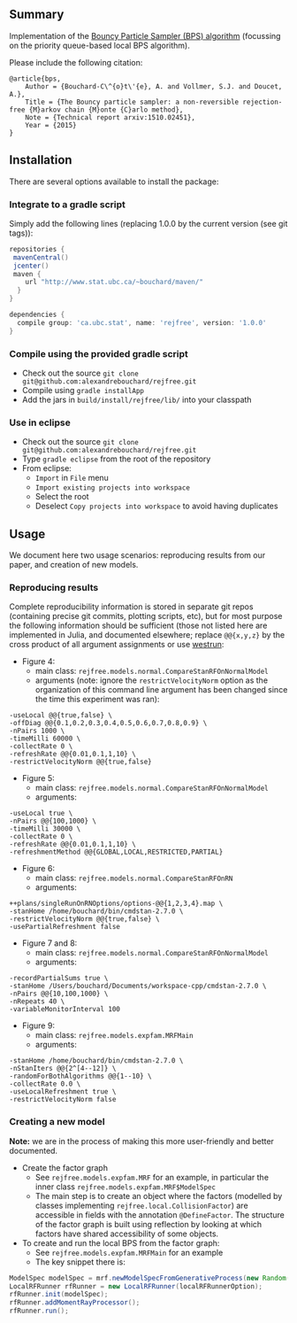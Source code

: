 Summary 
-------

Implementation of the [Bouncy Particle Sampler (BPS) algorithm](https://arxiv.org/pdf/1510.02451v3.pdf) (focussing on the priority queue-based local BPS algorithm). 

Please include the following citation:

```
@article{bps,
	Author = {Bouchard-C\^{o}t\'{e}, A. and Vollmer, S.J. and Doucet, A.},
	Title = {The Bouncy particle sampler: a non-reversible rejection-free {M}arkov chain {M}onte {C}arlo method},
	Note = {Technical report arxiv:1510.02451},
	Year = {2015}
}
```


Installation
------------

There are several options available to install the package:

### Integrate to a gradle script

Simply add the following lines (replacing 1.0.0 by the current version (see git tags)):

```groovy
repositories {
 mavenCentral()
 jcenter()
 maven {
    url "http://www.stat.ubc.ca/~bouchard/maven/"
  }
}

dependencies {
  compile group: 'ca.ubc.stat', name: 'rejfree', version: '1.0.0'
}
```

### Compile using the provided gradle script

- Check out the source ``git clone git@github.com:alexandrebouchard/rejfree.git``
- Compile using ``gradle installApp``
- Add the jars in ``build/install/rejfree/lib/`` into your classpath

### Use in eclipse

- Check out the source ``git clone git@github.com:alexandrebouchard/rejfree.git``
- Type ``gradle eclipse`` from the root of the repository
- From eclipse:
  - ``Import`` in ``File`` menu
  - ``Import existing projects into workspace``
  - Select the root
  - Deselect ``Copy projects into workspace`` to avoid having duplicates
  

Usage
-----

We document here two usage scenarios: reproducing results from our paper, and creation of new models.


### Reproducing results

Complete reproducibility information is stored in separate git repos (containing precise git commits, plotting scripts, etc), but for most purpose the following information should be sufficient (those not listed here are implemented in Julia, and documented elsewhere; replace ``@@{x,y,z}`` by the cross product of all argument assignments or use [westrun](https://github.com/alexandrebouchard/westrun):

- Figure 4: 
    - main class: ``rejfree.models.normal.CompareStanRFOnNormalModel``
    - arguments (note: ignore the ``restrictVelocityNorm`` option as 
      the organization of this command line argument has been changed 
      since the time this experiment was ran):
    
```
-useLocal @@{true,false} \
-offDiag @@{0.1,0.2,0.3,0.4,0.5,0.6,0.7,0.8,0.9} \
-nPairs 1000 \
-timeMilli 60000 \
-collectRate 0 \
-refreshRate @@{0.01,0.1,1,10} \
-restrictVelocityNorm @@{true,false}
```

- Figure 5:
    - main class: ``rejfree.models.normal.CompareStanRFOnNormalModel``
    - arguments:

```
-useLocal true \
-nPairs @@{100,1000} \
-timeMilli 30000 \
-collectRate 0 \
-refreshRate @@{0.01,0.1,1,10} \
-refreshmentMethod @@{GLOBAL,LOCAL,RESTRICTED,PARTIAL}
```

- Figure 6:
    - main class: ``rejfree.models.normal.CompareStanRFOnRN``
    - arguments:

```
++plans/singleRunOnRNOptions/options-@@{1,2,3,4}.map \
-stanHome /home/bouchard/bin/cmdstan-2.7.0 \
-restrictVelocityNorm @@{true,false} \
-usePartialRefreshment false
```

- Figure 7 and 8:
    - main class: ``rejfree.models.normal.CompareStanRFOnNormalModel``
    - arguments:

```
-recordPartialSums true \
-stanHome /Users/bouchard/Documents/workspace-cpp/cmdstan-2.7.0 \
-nPairs @@{10,100,1000} \
-nRepeats 40 \
-variableMonitorInterval 100
```

- Figure 9:
    - main class: ``rejfree.models.expfam.MRFMain``
    - arguments:

```
-stanHome /home/bouchard/bin/cmdstan-2.7.0 \
-nStanIters @@{2^[4--12]} \
-randomForBothAlgorithms @@{1--10} \
-collectRate 0.0 \
-useLocalRefreshment true \
-restrictVelocityNorm false
```

### Creating a new model

**Note:** we are in the process of making this more user-friendly and better documented.

- Create the factor graph
    - See ``rejfree.models.expfam.MRF`` for an example, in particular the inner class ``rejfree.models.expfam.MRF$ModelSpec``
    - The main step is to create an object where the factors (modelled by classes implementing ``rejfree.local.CollisionFactor``) are accessible in fields with the annotation ``@DefineFactor``. The structure of the factor graph is built using reflection by looking at which factors have shared accessibility of some objects. 
- To create and run the local BPS from the factor graph:
    - See ``rejfree.models.expfam.MRFMain`` for an example
    - The key snippet there is:
    
```java
ModelSpec modelSpec = mrf.newModelSpecFromGenerativeProcess(new Random(generateRandom));
LocalRFRunner rfRunner = new LocalRFRunner(localRFRunnerOption);
rfRunner.init(modelSpec);
rfRunner.addMomentRayProcessor();
rfRunner.run();
```
